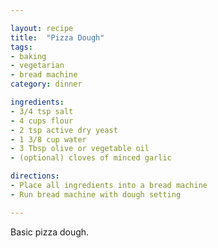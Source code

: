 ```yaml
---

layout: recipe
title:  "Pizza Dough"
tags: 
- baking
- vegetarian
- bread machine
category: dinner

ingredients:
- 3/4 tsp salt
- 4 cups flour
- 2 tsp active dry yeast
- 1 3/8 cup water
- 3 Tbsp olive or vegetable oil
- (optional) cloves of minced garlic

directions:
- Place all ingredients into a bread machine 
- Run bread machine with dough setting

---
```


Basic pizza dough.